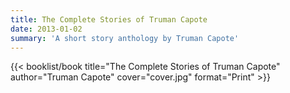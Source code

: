 ```yaml
---
title: The Complete Stories of Truman Capote
date: 2013-01-02
summary: 'A short story anthology by Truman Capote'
---
```


{{< booklist/book
title="The Complete Stories of Truman Capote"
author="Truman Capote"
cover="cover.jpg"
format="Print" >}}
